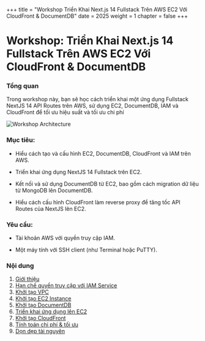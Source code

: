 +++
title = "Workshop Triển Khai Next.js 14 Fullstack Trên AWS EC2 Với CloudFront & DocumentDB"
date = 2025
weight = 1
chapter = false
+++

# Workshop: Triển Khai Next.js 14 Fullstack Trên AWS EC2 Với CloudFront & DocumentDB

### Tổng quan

Trong workshop này, bạn sẽ học cách triển khai một ứng dụng Fullstack NextJS 14 API Routes trên AWS, sử dụng EC2,
DocumentDB, IAM và CloudFront để tối ưu hiệu suất và tối ưu chi phí

![Workshop Architecture](/images/workshop_architecture.png)

### Mục tiêu:

- Hiểu cách tạo và cấu hình EC2, DocumentDB, CloudFront và IAM trên AWS.

- Triển khai ứng dụng NextJS 14 Fullstack trên EC2.

- Kết nối và sử dụng DocumentDB từ EC2, bao gồm cách migration dữ liệu từ MongoDB lên DocumentDB.

- Hiểu cách cấu hình CloudFront làm reverse proxy để tăng tốc API Routes của NextJS lên EC2.

### Yêu cầu:

- Tài khoản AWS với quyền truy cập IAM.

- Một máy tính với SSH client (như Terminal hoặc PuTTY).

### Nội dung

1. [Giới thiệu](1-introduce/)
2. [Hạn chế quyền truy cập với IAM Service](2-restrict-access/)
3. [Khởi tạo VPC](3-create-vpc-instance/)
4. [Khởi tạo EC2 Instance](4-create-ec2-instance/)
5. [Khởi tạo DocumentDB](5-create-documentdb-instance/)
6. [Triển khai ứng dụng lên EC2](6-deploy-the-application-to-ec2/)
7. [Khởi tạo CloudFront](7-create-cloudfront/)
8. [Tính toán chi phí & tối ưu](8-cost-calculation-optimization/)
9. [Dọn dẹp tài nguyên](9-clean-up/)